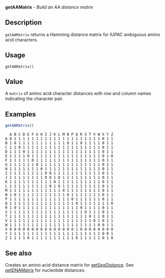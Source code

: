 





**getAAMatrix** - *Build an AA distance matrix*

Description
--------------------

`getAAMatrix` returns a Hamming distance matrix for IUPAC ambiguous
amino acid characters.


Usage
--------------------
```
getAAMatrix()
```


Value
-------------------

A `matrix` of amino acid character distances with row and column names 
indicating the character pair.



Examples
-------------------

```R
getAAMatrix()
```


```
  A B C D E F G H I J K L M N P Q R S T V W X Y Z
A 0 1 1 1 1 1 1 1 1 1 1 1 1 1 1 1 1 1 1 1 1 0 1 1
B 1 0 1 1 1 1 1 1 1 1 1 1 1 0 1 1 0 1 1 1 1 0 1 1
C 1 1 0 1 1 1 1 1 1 1 1 1 1 1 1 1 1 1 1 1 1 0 1 1
D 1 1 1 0 1 1 1 1 1 1 1 1 1 1 1 1 1 1 1 1 1 0 1 1
E 1 1 1 1 0 1 1 1 1 1 1 1 1 1 1 1 1 1 1 1 1 0 1 0
F 1 1 1 1 1 0 1 1 1 1 1 1 1 1 1 1 1 1 1 1 1 0 1 1
G 1 1 1 1 1 1 0 1 1 1 1 1 1 1 1 1 1 1 1 1 1 0 1 1
H 1 1 1 1 1 1 1 0 1 1 1 1 1 1 1 1 1 1 1 1 1 0 1 1
I 1 1 1 1 1 1 1 1 0 0 1 1 1 1 1 1 1 1 1 1 1 0 1 1
J 1 1 1 1 1 1 1 1 0 0 1 0 1 1 1 1 1 1 1 1 1 0 1 1
K 1 1 1 1 1 1 1 1 1 1 0 1 1 1 1 1 1 1 1 1 1 0 1 1
L 1 1 1 1 1 1 1 1 1 0 1 0 1 1 1 1 1 1 1 1 1 0 1 1
M 1 1 1 1 1 1 1 1 1 1 1 1 0 1 1 1 1 1 1 1 1 0 1 1
N 1 0 1 1 1 1 1 1 1 1 1 1 1 0 1 1 1 1 1 1 1 0 1 1
P 1 1 1 1 1 1 1 1 1 1 1 1 1 1 0 1 1 1 1 1 1 0 1 1
Q 1 1 1 1 1 1 1 1 1 1 1 1 1 1 1 0 1 1 1 1 1 1 1 0
R 1 0 1 1 1 1 1 1 1 1 1 1 1 1 1 1 0 1 1 1 1 0 1 1
S 1 1 1 1 1 1 1 1 1 1 1 1 1 1 1 1 1 0 1 1 1 0 1 1
T 1 1 1 1 1 1 1 1 1 1 1 1 1 1 1 1 1 1 0 1 1 0 1 1
V 1 1 1 1 1 1 1 1 1 1 1 1 1 1 1 1 1 1 1 0 1 0 1 1
W 1 1 1 1 1 1 1 1 1 1 1 1 1 1 1 1 1 1 1 1 0 0 1 1
X 0 0 0 0 0 0 0 0 0 0 0 0 0 0 0 1 0 0 0 0 0 0 0 0
Y 1 1 1 1 1 1 1 1 1 1 1 1 1 1 1 1 1 1 1 1 1 0 0 1
Z 1 1 1 1 0 1 1 1 1 1 1 1 1 1 1 0 1 1 1 1 1 0 1 0

```



See also
-------------------

Creates an amino acid distance matrix for [getSeqDistance](getSeqDistance.md).
See [getDNAMatrix](getDNAMatrix.md) for nucleotide distances.



